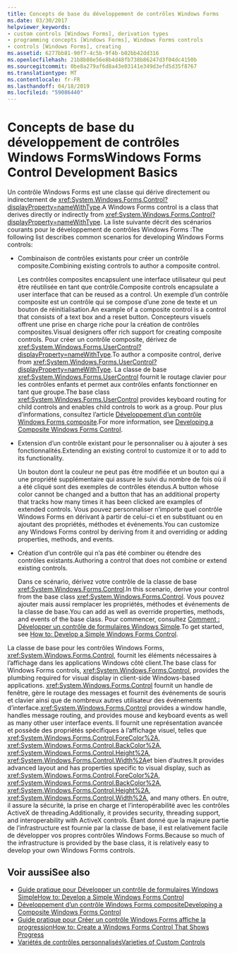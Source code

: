 ```yaml
---
title: Concepts de base du développement de contrôles Windows Forms
ms.date: 03/30/2017
helpviewer_keywords:
- custom controls [Windows Forms], derivation types
- programming concepts [Windows Forms], Windows Forms controls
- controls [Windows Forms], creating
ms.assetid: 6277bb81-90f7-4c5b-9f4b-b02bb42dd316
ms.openlocfilehash: 21b8b08e56e8b4d48fb738b86247d3f04dc4150b
ms.sourcegitcommit: 0be8a279af6d8a43e03141e349d3efd5d35f8767
ms.translationtype: MT
ms.contentlocale: fr-FR
ms.lasthandoff: 04/18/2019
ms.locfileid: "59086440"
---
```

# <a name="windows-forms-control-development-basics"></a><span data-ttu-id="0cc7e-102">Concepts de base du développement de contrôles Windows Forms</span><span class="sxs-lookup"><span data-stu-id="0cc7e-102">Windows Forms Control Development Basics</span></span>
<span data-ttu-id="0cc7e-103">Un contrôle Windows Forms est une classe qui dérive directement ou indirectement de <xref:System.Windows.Forms.Control?displayProperty=nameWithType>.</span><span class="sxs-lookup"><span data-stu-id="0cc7e-103">A Windows Forms control is a class that derives directly or indirectly from <xref:System.Windows.Forms.Control?displayProperty=nameWithType>.</span></span> <span data-ttu-id="0cc7e-104">La liste suivante décrit des scénarios courants pour le développement de contrôles Windows Forms :</span><span class="sxs-lookup"><span data-stu-id="0cc7e-104">The following list describes common scenarios for developing Windows Forms controls:</span></span>  
  
-   <span data-ttu-id="0cc7e-105">Combinaison de contrôles existants pour créer un contrôle composite.</span><span class="sxs-lookup"><span data-stu-id="0cc7e-105">Combining existing controls to author a composite control.</span></span>  
  
     <span data-ttu-id="0cc7e-106">Les contrôles composites encapsulent une interface utilisateur qui peut être réutilisée en tant que contrôle.</span><span class="sxs-lookup"><span data-stu-id="0cc7e-106">Composite controls encapsulate a user interface that can be reused as a control.</span></span> <span data-ttu-id="0cc7e-107">Un exemple d’un contrôle composite est un contrôle qui se compose d’une zone de texte et un bouton de réinitialisation.</span><span class="sxs-lookup"><span data-stu-id="0cc7e-107">An example of a composite control is a control that consists of a text box and a reset button.</span></span> <span data-ttu-id="0cc7e-108">Concepteurs visuels offrent une prise en charge riche pour la création de contrôles composites.</span><span class="sxs-lookup"><span data-stu-id="0cc7e-108">Visual designers offer rich support for creating composite controls.</span></span> <span data-ttu-id="0cc7e-109">Pour créer un contrôle composite, dérivez de <xref:System.Windows.Forms.UserControl?displayProperty=nameWithType>.</span><span class="sxs-lookup"><span data-stu-id="0cc7e-109">To author a composite control, derive from <xref:System.Windows.Forms.UserControl?displayProperty=nameWithType>.</span></span> <span data-ttu-id="0cc7e-110">La classe de base <xref:System.Windows.Forms.UserControl> fournit le routage clavier pour les contrôles enfants et permet aux contrôles enfants fonctionner en tant que groupe.</span><span class="sxs-lookup"><span data-stu-id="0cc7e-110">The base class <xref:System.Windows.Forms.UserControl> provides keyboard routing for child controls and enables child controls to work as a group.</span></span> <span data-ttu-id="0cc7e-111">Pour plus d’informations, consultez l’article [Développement d’un contrôle Windows Forms composite](developing-a-composite-windows-forms-control.md).</span><span class="sxs-lookup"><span data-stu-id="0cc7e-111">For more information, see [Developing a Composite Windows Forms Control](developing-a-composite-windows-forms-control.md).</span></span>  
  
-   <span data-ttu-id="0cc7e-112">Extension d’un contrôle existant pour le personnaliser ou à ajouter à ses fonctionnalités.</span><span class="sxs-lookup"><span data-stu-id="0cc7e-112">Extending an existing control to customize it or to add to its functionality.</span></span>  
  
     <span data-ttu-id="0cc7e-113">Un bouton dont la couleur ne peut pas être modifiée et un bouton qui a une propriété supplémentaire qui assure le suivi du nombre de fois où il a été cliqué sont des exemples de contrôles étendus.</span><span class="sxs-lookup"><span data-stu-id="0cc7e-113">A button whose color cannot be changed and a button that has an additional property that tracks how many times it has been clicked are examples of extended controls.</span></span> <span data-ttu-id="0cc7e-114">Vous pouvez personnaliser n’importe quel contrôle Windows Forms en dérivant à partir de celui-ci et en substituant ou en ajoutant des propriétés, méthodes et événements.</span><span class="sxs-lookup"><span data-stu-id="0cc7e-114">You can customize any Windows Forms control by deriving from it and overriding or adding properties, methods, and events.</span></span>  
  
-   <span data-ttu-id="0cc7e-115">Création d’un contrôle qui n’a pas été combiner ou étendre des contrôles existants.</span><span class="sxs-lookup"><span data-stu-id="0cc7e-115">Authoring a control that does not combine or extend existing controls.</span></span>  
  
     <span data-ttu-id="0cc7e-116">Dans ce scénario, dérivez votre contrôle de la classe de base <xref:System.Windows.Forms.Control>.</span><span class="sxs-lookup"><span data-stu-id="0cc7e-116">In this scenario, derive your control from the base class <xref:System.Windows.Forms.Control>.</span></span> <span data-ttu-id="0cc7e-117">Vous pouvez ajouter mais aussi remplacer les propriétés, méthodes et événements de la classe de base.</span><span class="sxs-lookup"><span data-stu-id="0cc7e-117">You can add as well as override properties, methods, and events of the base class.</span></span> <span data-ttu-id="0cc7e-118">Pour commencer, consultez [Comment : Développer un contrôle de formulaires Windows Simple](how-to-develop-a-simple-windows-forms-control.md).</span><span class="sxs-lookup"><span data-stu-id="0cc7e-118">To get started, see [How to: Develop a Simple Windows Forms Control](how-to-develop-a-simple-windows-forms-control.md).</span></span>  
  
 <span data-ttu-id="0cc7e-119">La classe de base pour les contrôles Windows Forms, <xref:System.Windows.Forms.Control>, fournit les éléments nécessaires à l’affichage dans les applications Windows côté client.</span><span class="sxs-lookup"><span data-stu-id="0cc7e-119">The base class for Windows Forms controls, <xref:System.Windows.Forms.Control>, provides the plumbing required for visual display in client-side Windows-based applications.</span></span> <span data-ttu-id="0cc7e-120"><xref:System.Windows.Forms.Control> fournit un handle de fenêtre, gère le routage des messages et fournit des événements de souris et clavier ainsi que de nombreux autres utilisateur des événements d’interface.</span><span class="sxs-lookup"><span data-stu-id="0cc7e-120"><xref:System.Windows.Forms.Control> provides a window handle, handles message routing, and provides mouse and keyboard events as well as many other user interface events.</span></span> <span data-ttu-id="0cc7e-121">Il fournit une représentation avancée et possède des propriétés spécifiques à l’affichage visuel, telles que <xref:System.Windows.Forms.Control.ForeColor%2A>, <xref:System.Windows.Forms.Control.BackColor%2A>, <xref:System.Windows.Forms.Control.Height%2A>, <xref:System.Windows.Forms.Control.Width%2A>et bien d’autres.</span><span class="sxs-lookup"><span data-stu-id="0cc7e-121">It provides advanced layout and has properties specific to visual display, such as <xref:System.Windows.Forms.Control.ForeColor%2A>, <xref:System.Windows.Forms.Control.BackColor%2A>, <xref:System.Windows.Forms.Control.Height%2A>, <xref:System.Windows.Forms.Control.Width%2A>, and many others.</span></span> <span data-ttu-id="0cc7e-122">En outre, il assure la sécurité, la prise en charge et l’interopérabilité avec les contrôles ActiveX de threading.</span><span class="sxs-lookup"><span data-stu-id="0cc7e-122">Additionally, it provides security, threading support, and interoperability with ActiveX controls.</span></span> <span data-ttu-id="0cc7e-123">Étant donné que la majeure partie de l’infrastructure est fournie par la classe de base, il est relativement facile de développer vos propres contrôles Windows Forms.</span><span class="sxs-lookup"><span data-stu-id="0cc7e-123">Because so much of the infrastructure is provided by the base class, it is relatively easy to develop your own Windows Forms controls.</span></span>  
  
## <a name="see-also"></a><span data-ttu-id="0cc7e-124">Voir aussi</span><span class="sxs-lookup"><span data-stu-id="0cc7e-124">See also</span></span>

- [<span data-ttu-id="0cc7e-125">Guide pratique pour Développer un contrôle de formulaires Windows Simple</span><span class="sxs-lookup"><span data-stu-id="0cc7e-125">How to: Develop a Simple Windows Forms Control</span></span>](how-to-develop-a-simple-windows-forms-control.md)
- [<span data-ttu-id="0cc7e-126">Développement d’un contrôle Windows Forms composite</span><span class="sxs-lookup"><span data-stu-id="0cc7e-126">Developing a Composite Windows Forms Control</span></span>](developing-a-composite-windows-forms-control.md)
- [<span data-ttu-id="0cc7e-127">Guide pratique pour Créer un contrôle Windows Forms affiche la progression</span><span class="sxs-lookup"><span data-stu-id="0cc7e-127">How to: Create a Windows Forms Control That Shows Progress</span></span>](how-to-create-a-windows-forms-control-that-shows-progress.md)
- [<span data-ttu-id="0cc7e-128">Variétés de contrôles personnalisés</span><span class="sxs-lookup"><span data-stu-id="0cc7e-128">Varieties of Custom Controls</span></span>](varieties-of-custom-controls.md)
